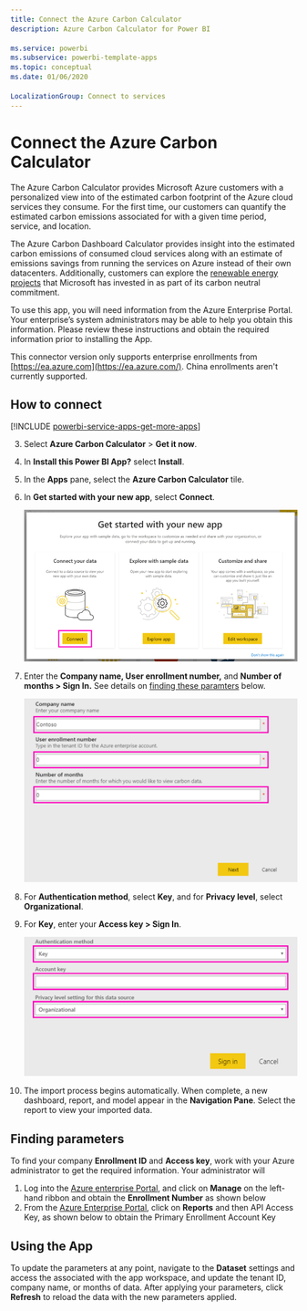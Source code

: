 ```yaml
---
title: Connect the Azure Carbon Calculator
description: Azure Carbon Calculator for Power BI

ms.service: powerbi
ms.subservice: powerbi-template-apps
ms.topic: conceptual
ms.date: 01/06/2020

LocalizationGroup: Connect to services
---
```

# Connect the Azure Carbon Calculator
The Azure Carbon Calculator provides Microsoft Azure customers with a personalized view into of the estimated carbon footprint of the Azure cloud services they consume. For the first time, our customers can quantify the estimated carbon emissions associated for with a given time period, service, and location.  

The Azure Carbon Dashboard Calculator provides insight into the estimated carbon emissions of consumed cloud services along with an estimate of emissions savings from running the services on Azure instead of their own datacenters. Additionally, customers can explore the [renewable energy projects](https://aka.ms/sustainabilityfundinvestments) that Microsoft has invested in as part of its carbon neutral commitment.

To use this app, you will need information from the Azure Enterprise Portal. Your enterprise’s system administrators may be able to help you obtain this information. Please review these instructions and obtain the required information prior to installing the App. 

This connector version only supports enterprise enrollments from [https://ea.azure.com](https://ea.azure.com/). China enrollments aren't currently supported.

## How to connect
[!INCLUDE [powerbi-service-apps-get-more-apps](./includes/powerbi-service-apps-get-more-apps.md)]

3. Select **Azure Carbon Calculator** \> **Get it now**.
4. In **Install this Power BI App?** select **Install**.
5. In the **Apps** pane, select the **Azure Carbon Calculator** tile.
6. In **Get started with your new app**, select **Connect**.

    ![Get started with your new app](media/service-connect-to-zendesk/power-bi-new-app-connect-get-started.png)

7. Enter the **Company name, User enrollment number,** and **Number of months \> Sign In.** See details on [finding these paramters](https://docs.microsoft.com/en-us/power-bi/service-connect-to-github#FindingParams) below.

    ![Company enrollment](media/service-connect-to-azure-carbon-calculator/company-enrollment.png)

8. For **Authentication method**, select **Key**, and for **Privacy level**, select **Organizational**.
9. For **Key**, enter your **Access key \> Sign In**.

    ![Access Key Entry](media/service-connect-to-azure-carbon-calculator/access-key-entry.png)

10. The import process begins automatically. When complete, a new dashboard, report, and model appear in the **Navigation Pane**. Select the report to view your imported data.

## Finding parameters

To find your company **Enrollment ID** and **Access key**, work with your Azure administrator to get the required information. Your administrator will

1. Log into the [Azure enterprise Portal](https://ea.azure.com), and click on **Manage** on the left-hand ribbon and obtain the **Enrollment Number** as shown below
2. From the [Azure Enterprise Portal](https://ea.azure.com), click on **Reports** and then API Access Key, as shown below to obtain the Primary Enrollment Account Key

## Using the App

To update the parameters at any point, navigate to the **Dataset** settings and access the associated with the app workspace, and update the tenant ID, company name, or months of data. After applying your parameters, click **Refresh** to reload the data with the new parameters applied.